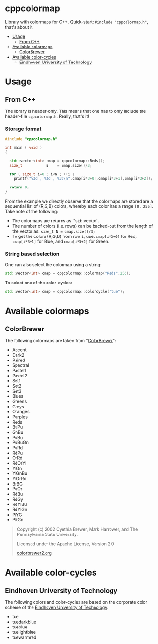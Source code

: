 # cppcolormap

Library with colormaps for C++. Quick-start: `#include "cppcolormap.h"`, that's about it.

<!-- MarkdownTOC -->

- [Usage](#usage)
    - [From C++](#from-c)
- [Available colormaps](#available-colormaps)
    - [ColorBrewer](#colorbrewer)
- [Available color-cycles](#available-color-cycles)
    - [Eindhoven University of Technology](#eindhoven-university-of-technology)

<!-- /MarkdownTOC -->

# Usage

## From C++

The library is header-only. This means that one has to only include the header-file `cppcolormap.h`. Really, that's it! 

### Storage format

```cpp
#include "cppcolormap.h"

int main ( void )
{

  std::vector<int> cmap = cppcolormap::Reds();
  size_t           N    = cmap.size()/3;

  for ( size_t i=0 ; i<N ; ++i )
    printf("%3d , %3d , %3d\n",cmap[i*3+0],cmap[i*3+1],cmap[i*3+2]);

  return 0;
}
```

From the example we directly observe that the colormaps are stored are a sequential list of (R,G,B) colors, whereby each color has a range `[0..255]`. Take note of the following:

*   The colormaps are returns as ``std::vector<int>`. 
*   The number of colors (i.e. rows) can be backed-out from the length of the vector as: `size_t N = cmap.size()/3;`
*   To get the colors (R,G,B) from row `i`, use: `cmap[i*3+0]` for Red, `cmap[i*3+1]` for Blue, and `cmap[i*3+2]` for Green.

### String based selection

One can also select the colormap using a string:

```cpp
std::vector<int> cmap = cppcolormap::colormap("Reds",256);
```

To select one of the color-cycles:

```cpp
std::vector<int> cmap = cppcolormap::colorcycle("tue");
```

# Available colormaps

## ColorBrewer

The following colormaps are taken from "[ColorBrewer](http://colorbrewer2.org)":

*   Accent
*   Dark2
*   Paired
*   Spectral
*   Pastel1
*   Pastel2
*   Set1
*   Set2
*   Set3
*   Blues
*   Greens
*   Greys
*   Oranges
*   Purples
*   Reds
*   BuPu
*   GnBu
*   PuBu
*   PuBuGn
*   PuRd
*   RdPu
*   OrRd
*   RdOrYl
*   YlGn
*   YlGnBu
*   YlOrRd
*   BrBG
*   PuOr
*   RdBu
*   RdGy
*   RdYlBu
*   RdYlGn
*   PiYG
*   PRGn

>   Copyright (c) 2002 Cynthia Brewer, Mark Harrower, and The Pennsylvania State University.                                                            
>   
>   Licensed under the Apache License, Version 2.0
>   
>   [colorbrewer2.org](http://colorbrewer2.org)

# Available color-cycles

## Eindhoven University of Technology

The following colors and color-cycles are based on the corporate color scheme of the [Eindhoven University of Technology](http://www.tue.nl).

*   tue
*   tuedarkblue
*   tueblue
*   tuelightblue
*   tuewarmred

